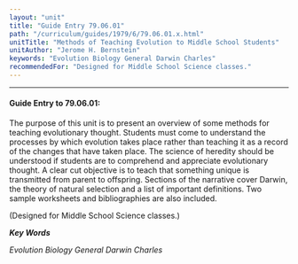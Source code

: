 ```yaml
---
layout: "unit"
title: "Guide Entry 79.06.01"
path: "/curriculum/guides/1979/6/79.06.01.x.html"
unitTitle: "Methods of Teaching Evolution to Middle School Students"
unitAuthor: "Jerome H. Bernstein"
keywords: "Evolution Biology General Darwin Charles"
recommendedFor: "Designed for Middle School Science classes."
---
```

<body>
<hr/>
<h4>
Guide Entry to 79.06.01:
</h4>
The purpose of this unit is to present an overview of some methods for teaching evolutionary thought.  Students must come to understand the processes by which evolution takes place rather than teaching it as a record of the changes that have taken place.  The science of heredity should be understood if students are to comprehend and appreciate evolutionary thought.  A clear cut objective is to teach that something unique is transmitted from parent to offspring.  Sections of the narrative cover Darwin, the theory of natural selection and a list of important definitions.  Two sample worksheets and bibliographies are also included.
<p>
(Designed for Middle School Science classes.)
</p>
<p>
<b>
<i>
Key Words
</i>
</b>
<br/>
</p>
<p>
<i>
Evolution Biology General Darwin Charles
</i>
</p>
</body>